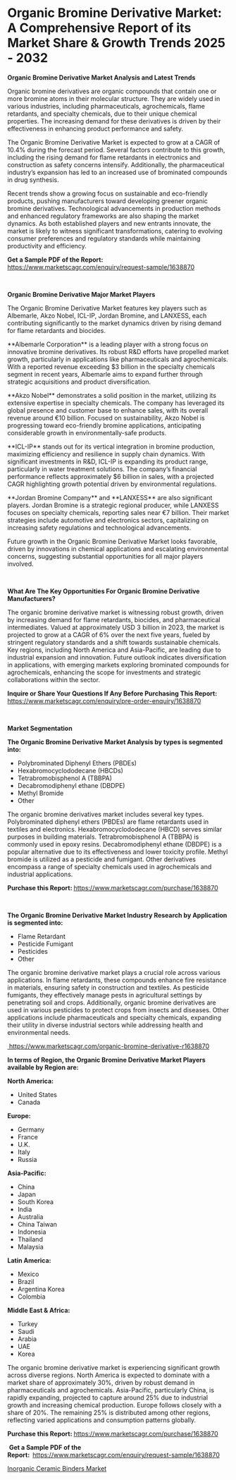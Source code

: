 <p><h1>Organic Bromine Derivative Market: A Comprehensive Report of its Market Share & Growth Trends 2025 - 2032</h1></p><p><strong>Organic Bromine Derivative Market Analysis and Latest Trends</strong></p>
<p><p>Organic bromine derivatives are organic compounds that contain one or more bromine atoms in their molecular structure. They are widely used in various industries, including pharmaceuticals, agrochemicals, flame retardants, and specialty chemicals, due to their unique chemical properties. The increasing demand for these derivatives is driven by their effectiveness in enhancing product performance and safety.</p><p>The Organic Bromine Derivative Market is expected to grow at a CAGR of 10.4% during the forecast period. Several factors contribute to this growth, including the rising demand for flame retardants in electronics and construction as safety concerns intensify. Additionally, the pharmaceutical industry’s expansion has led to an increased use of brominated compounds in drug synthesis. </p><p>Recent trends show a growing focus on sustainable and eco-friendly products, pushing manufacturers toward developing greener organic bromine derivatives. Technological advancements in production methods and enhanced regulatory frameworks are also shaping the market dynamics. As both established players and new entrants innovate, the market is likely to witness significant transformations, catering to evolving consumer preferences and regulatory standards while maintaining productivity and efficiency.</p></p>
<p><strong>Get a Sample PDF of the Report:&nbsp;</strong> <a href="https://www.marketscagr.com/enquiry/request-sample/1638870?utm_campaign=1097&utm_medium=2&utm_source=Github&utm_content=ia&utm_term=01022025&utm_id=organic-bromine-derivative">https://www.marketscagr.com/enquiry/request-sample/1638870</a></p>
<p>&nbsp;</p>
<p><strong>Organic Bromine Derivative Major Market Players</strong></p>
<p><p>The Organic Bromine Derivative Market features key players such as Albemarle, Akzo Nobel, ICL-IP, Jordan Bromine, and LANXESS, each contributing significantly to the market dynamics driven by rising demand for flame retardants and biocides.</p><p>**Albemarle Corporation** is a leading player with a strong focus on innovative bromine derivatives. Its robust R&D efforts have propelled market growth, particularly in applications like pharmaceuticals and agrochemicals. With a reported revenue exceeding $3 billion in the specialty chemicals segment in recent years, Albemarle aims to expand further through strategic acquisitions and product diversification.</p><p>**Akzo Nobel** demonstrates a solid position in the market, utilizing its extensive expertise in specialty chemicals. The company has leveraged its global presence and customer base to enhance sales, with its overall revenue around €10 billion. Focused on sustainability, Akzo Nobel is progressing toward eco-friendly bromine applications, anticipating considerable growth in environmentally-safe products.</p><p>**ICL-IP** stands out for its vertical integration in bromine production, maximizing efficiency and resilience in supply chain dynamics. With significant investments in R&D, ICL-IP is expanding its product range, particularly in water treatment solutions. The company’s financial performance reflects approximately $6 billion in sales, with a projected CAGR highlighting growth potential driven by environmental regulations.</p><p>**Jordan Bromine Company** and **LANXESS** are also significant players. Jordan Bromine is a strategic regional producer, while LANXESS focuses on specialty chemicals, reporting sales near €7 billion. Their market strategies include automotive and electronics sectors, capitalizing on increasing safety regulations and technological advancements.</p><p>Future growth in the Organic Bromine Derivative Market looks favorable, driven by innovations in chemical applications and escalating environmental concerns, suggesting substantial opportunities for all major players involved.</p></p>
<p>&nbsp;</p>
<p><strong>What Are The Key Opportunities For Organic Bromine Derivative Manufacturers?</strong></p>
<p><p>The organic bromine derivative market is witnessing robust growth, driven by increasing demand for flame retardants, biocides, and pharmaceutical intermediates. Valued at approximately USD 3 billion in 2023, the market is projected to grow at a CAGR of 6% over the next five years, fueled by stringent regulatory standards and a shift towards sustainable chemicals. Key regions, including North America and Asia-Pacific, are leading due to industrial expansion and innovation. Future outlook indicates diversification in applications, with emerging markets exploring brominated compounds for agrochemicals, enhancing the scope for investments and strategic collaborations within the sector.</p></p>
<p><strong>Inquire or Share Your Questions If Any Before Purchasing This Report:</strong> <a href="https://www.marketscagr.com/enquiry/pre-order-enquiry/1638870?utm_campaign=1097&utm_medium=2&utm_source=Github&utm_content=ia&utm_term=01022025&utm_id=organic-bromine-derivative">https://www.marketscagr.com/enquiry/pre-order-enquiry/1638870</a></p>
<p>&nbsp;</p>
<p><strong>Market Segmentation</strong></p>
<p><strong>The Organic Bromine Derivative Market Analysis by types is segmented into:</strong></p>
<p><ul><li>Polybrominated Diphenyl Ethers (PBDEs)</li><li>Hexabromocyclododecane (HBCDs)</li><li>Tetrabromobisphenol A (TBBPA)</li><li>Decabromodiphenyl ethane (DBDPE)</li><li>Methyl Bromide</li><li>Other</li></ul></p>
<p><p>The organic bromine derivatives market includes several key types. Polybrominated diphenyl ethers (PBDEs) are flame retardants used in textiles and electronics. Hexabromocyclododecane (HBCD) serves similar purposes in building materials. Tetrabromobisphenol A (TBBPA) is commonly used in epoxy resins. Decabromodiphenyl ethane (DBDPE) is a popular alternative due to its effectiveness and lower toxicity profile. Methyl bromide is utilized as a pesticide and fumigant. Other derivatives encompass a range of specialty chemicals used in agrochemicals and industrial applications.</p></p>
<p><strong>Purchase this Report:&nbsp;</strong><a href="https://www.marketscagr.com/purchase/1638870?utm_campaign=1097&utm_medium=2&utm_source=Github&utm_content=ia&utm_term=01022025&utm_id=organic-bromine-derivative">https://www.marketscagr.com/purchase/1638870</a></p>
<p>&nbsp;</p>
<p><strong>The Organic Bromine Derivative Market Industry Research by Application is segmented into:</strong></p>
<p><ul><li>Flame Retardant</li><li>Pesticide Fumigant</li><li>Pesticides</li><li>Other</li></ul></p>
<p><p>The organic bromine derivative market plays a crucial role across various applications. In flame retardants, these compounds enhance fire resistance in materials, ensuring safety in construction and textiles. As pesticide fumigants, they effectively manage pests in agricultural settings by penetrating soil and crops. Additionally, organic bromine derivatives are used in various pesticides to protect crops from insects and diseases. Other applications include pharmaceuticals and specialty chemicals, expanding their utility in diverse industrial sectors while addressing health and environmental needs.</p></p>
<p><a href="https://www.marketscagr.com/organic-bromine-derivative-r1638870?utm_campaign=1097&utm_medium=2&utm_source=Github&utm_content=ia&utm_term=01022025&utm_id=organic-bromine-derivative">&nbsp;https://www.marketscagr.com/organic-bromine-derivative-r1638870</a></p>
<p><strong>In terms of Region, the Organic Bromine Derivative Market Players available by Region are:</strong></p>
<p>
    <p> <strong> North America: </strong>
        <ul>
            <li>United States</li>
            <li>Canada</li>
        </ul>
        </p> 
    <p> <strong> Europe: </strong>
        <ul>
            <li>Germany</li>
            <li>France</li>
            <li>U.K.</li>
            <li>Italy</li>
            <li>Russia</li>
        </ul>
        </p> 
    <p> <strong> Asia-Pacific: </strong>
        <ul>
            <li>China</li>
            <li>Japan</li>
            <li>South Korea</li>
            <li>India</li>
            <li>Australia</li>
            <li>China Taiwan</li>
            <li>Indonesia</li>
            <li>Thailand</li>
            <li>Malaysia</li>
        </ul>
        </p> 
    <p> <strong> Latin America: </strong>
        <ul>
            <li>Mexico</li>
            <li>Brazil</li>
            <li>Argentina Korea</li>
            <li>Colombia</li>
        </ul>
        </p> 
    <p> <strong> Middle East & Africa: </strong>
        <ul>
            <li>Turkey</li>
            <li>Saudi</li>
            <li>Arabia</li>
            <li>UAE</li>
            <li>Korea</li>
        </ul>
    </p>
    </p>
<p><p>The organic bromine derivative market is experiencing significant growth across diverse regions. North America is expected to dominate with a market share of approximately 30%, driven by robust demand in pharmaceuticals and agrochemicals. Asia-Pacific, particularly China, is rapidly expanding, projected to capture around 25% due to industrial growth and increasing chemical production. Europe follows closely with a share of 20%. The remaining 25% is distributed among other regions, reflecting varied applications and consumption patterns globally.</p></p>
<p><strong>Purchase this Report: </strong><a href="https://www.marketscagr.com/purchase/1638870?utm_campaign=1097&utm_medium=2&utm_source=Github&utm_content=ia&utm_term=01022025&utm_id=organic-bromine-derivative">https://www.marketscagr.com/purchase/1638870</a></p>
<p>&nbsp;<strong>Get a Sample PDF of the Report:&nbsp;&nbsp;</strong><a href="https://www.marketscagr.com/enquiry/request-sample/1638870?utm_campaign=1097&utm_medium=2&utm_source=Github&utm_content=ia&utm_term=01022025&utm_id=organic-bromine-derivative">https://www.marketscagr.com/enquiry/request-sample/1638870</a></p>
<p><strong></strong></p>
<p><p><a href="https://github.com/yoshih12/Market-Research-Report-List-4/blob/main/inorganic-ceramic-binders-market.md?utm_campaign=1097&utm_medium=2&utm_source=Github&utm_content=ia&utm_term=01022025&utm_id=organic-bromine-derivative">Inorganic Ceramic Binders Market</a></p></p>